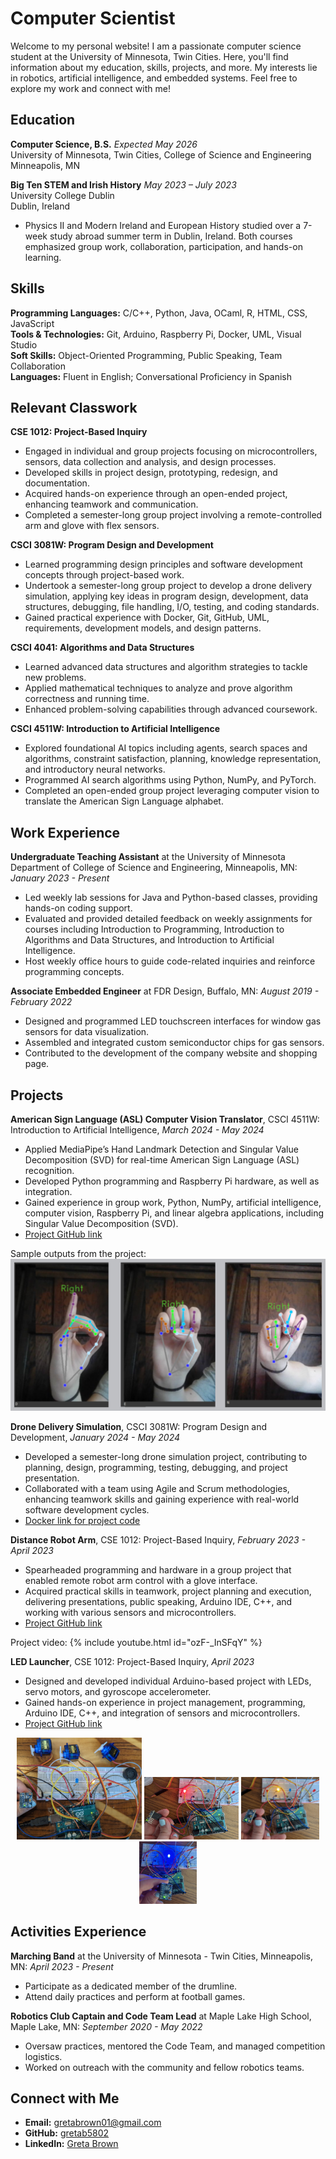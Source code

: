 # Computer Scientist

Welcome to my personal website! I am a passionate computer science student at the University of Minnesota, Twin Cities. Here, you'll find information about my education, skills, projects, and more. My interests lie in robotics, artificial intelligence, and embedded systems. Feel free to explore my work and connect with me!

## Education
**Computer Science, B.S.** _Expected May 2026_ <br />
University of Minnesota, Twin Cities, College of Science and Engineering <br />
Minneapolis, MN <br />

**Big Ten STEM and Irish History** _May 2023 – July 2023_ <br />
University College Dublin <br />
Dublin, Ireland
* Physics II and Modern Ireland and European History studied over a 7-week study abroad summer term in Dublin, Ireland. Both courses emphasized group work, collaboration, participation, and hands-on learning.

## Skills
**Programming Languages:** C/C++, Python, Java, OCaml, R, HTML, CSS, JavaScript <br />
**Tools & Technologies:** Git, Arduino, Raspberry Pi, Docker, UML, Visual Studio <br />
**Soft Skills:** Object-Oriented Programming, Public Speaking, Team Collaboration <br />
**Languages:** Fluent in English; Conversational Proficiency in Spanish

## Relevant Classwork
**CSE 1012: Project-Based Inquiry**
* Engaged in individual and group projects focusing on microcontrollers, sensors, data collection and analysis, and design processes.
* Developed skills in project design, prototyping, redesign, and documentation.
* Acquired hands-on experience through an open-ended project, enhancing teamwork and communication.
* Completed a semester-long group project involving a remote-controlled arm and glove with flex sensors.
  
**CSCI 3081W: Program Design and Development**
* Learned programming design principles and software development concepts through project-based work.
* Undertook a semester-long group project to develop a drone delivery simulation, applying key ideas in program design, development, data structures, debugging, file handling, I/O, testing, and coding standards.
* Gained practical experience with Docker, Git, GitHub, UML, requirements, development models, and design patterns.

**CSCI 4041: Algorithms and Data Structures**
* Learned advanced data structures and algorithm strategies to tackle new problems.
* Applied mathematical techniques to analyze and prove algorithm correctness and running time.
* Enhanced problem-solving capabilities through advanced coursework.

**CSCI 4511W: Introduction to Artificial Intelligence**
* Explored foundational AI topics including agents, search spaces and algorithms, constraint satisfaction, planning, knowledge representation, and introductory neural networks.
* Programmed AI search algorithms using Python, NumPy, and PyTorch.
* Completed an open-ended group project leveraging computer vision to translate the American Sign Language alphabet.

## Work Experience
**Undergraduate Teaching Assistant** at the University of Minnesota Department of College of Science and Engineering, Minneapolis, MN: _January 2023 - Present_
* Led weekly lab sessions for Java and Python-based classes, providing hands-on coding support.
* Evaluated and provided detailed feedback on weekly assignments for courses including Introduction to Programming, Introduction to Algorithms and Data Structures, and Introduction to Artificial Intelligence.
* Host weekly office hours to guide code-related inquiries and reinforce programming concepts.


**Associate Embedded Engineer** at FDR Design, Buffalo, MN: _August 2019 - February 2022_
* Designed and programmed LED touchscreen interfaces for window gas sensors for data visualization.
* Assembled and integrated custom semiconductor chips for gas sensors.
* Contributed to the development of the company website and shopping page.

## Projects
**American Sign Language (ASL) Computer Vision Translator**, CSCI 4511W: Introduction to Artificial Intelligence, _March 2024 - May 2024_
* Applied MediaPipe’s Hand Landmark Detection and Singular Value Decomposition (SVD) for real-time American Sign Language (ASL) recognition.
* Developed Python programming and Raspberry Pi hardware, as well as integration.
* Gained experience in group work, Python, NumPy, artificial intelligence, computer vision, Raspberry Pi, and linear algebra applications, including Singular Value Decomposition (SVD).
* [Project GitHub link](https://github.com/gretab5802/asl-recognition)

Sample outputs from the project:
![ASL Results](/assets/images/ASLresults.png)  <br />

**Drone Delivery Simulation**, CSCI 3081W: Program Design and Development, _January 2024 - May 2024_
* Developed a semester-long drone simulation project, contributing to planning, design, programming, testing, debugging, and project presentation.
* Collaborated with a team using Agile and Scrum methodologies, enhancing teamwork skills and gaining experience with real-world software development cycles.
* [Docker link for project code](https://hub.docker.com/repository/docker/brow6801/drone_sim/general)

**Distance Robot Arm**, CSE 1012: Project-Based Inquiry, _February 2023 - April 2023_
* Spearheaded programming and hardware in a group project that enabled remote robot arm control with a glove interface.
* Acquired practical skills in teamwork, project planning and execution, delivering presentations, public speaking, Arduino IDE, C++, and working with various sensors and microcontrollers.
* [Project GitHub link](https://github.com/gretab5802/distance-robot-arm)

Project video:
{% include youtube.html id="ozF-_InSFqY" %} <br />

**LED Launcher**, CSE 1012: Project-Based Inquiry, _April 2023_
* Designed and developed individual Arduino-based project with LEDs, servo motors, and gyroscope accelerometer.
* Gained hands-on experience in project management, programming, Arduino IDE, C++, and integration of sensors and microcontrollers.
* [Project GitHub link](https://github.com/gretab5802/led-launcher)

<p align="center">
  <img src="/assets/images/CSE1012IndividualProject2Full.png" width="200" />
  <img src="/assets/images/CSE1012IndivProjec2LED1.JPEG" height="100" />
  <img src="/assets/images/CSE1012IndivProjec2LED2.JPEG" height="100" />
  <img src="/assets/images/CSE1012IndivProjec2LED3.JPEG" height="100" />
</p>

## Activities Experience
**Marching Band** at the University of Minnesota - Twin Cities, Minneapolis, MN: _April 2023 - Present_
* Participate as a dedicated member of the drumline.
* Attend daily practices and perform at football games.

**Robotics Club Captain and Code Team Lead** at Maple Lake High School, Maple Lake, MN: _September 2020 - May 2022_
* Oversaw practices, mentored the Code Team, and managed competition logistics.
* Worked on outreach with the community and fellow robotics teams.

## Connect with Me
- **Email:** [gretabrown01@gmail.com](mailto:gretabrown01@gmail.com)
- **GitHub:** [gretab5802](https://github.com/gretab5802)
- **LinkedIn:** [Greta Brown](https://www.linkedin.com/in/greta-brown-8b5351291)
